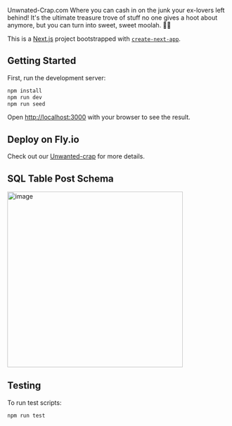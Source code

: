 Unwnated-Crap.com  Where you can cash in on the junk your ex-lovers left behind! It's the ultimate treasure trove of stuff no one gives a hoot about anymore, but you can turn into sweet, sweet moolah. 🤑💩

This is a [Next.js](https://nextjs.org/) project bootstrapped with [`create-next-app`](https://github.com/vercel/next.js/tree/canary/packages/create-next-app).

## Getting Started

First, run the development server:

```bash
npm install
npm run dev
npm run seed
```

Open [http://localhost:3000](http://localhost:3000) with your browser to see the result.

## Deploy on Fly.io

Check out our [Unwanted-crap](https://unwanted-crap.fly.dev) for more details.


## SQL Table Post Schema

<img width="399" alt="image" src="https://github.com/fac28/unwanted-crap/assets/44486576/68eebdef-b366-42cc-ab1f-744b23caa488">


## Testing

To run test scripts:

```npm run test```


